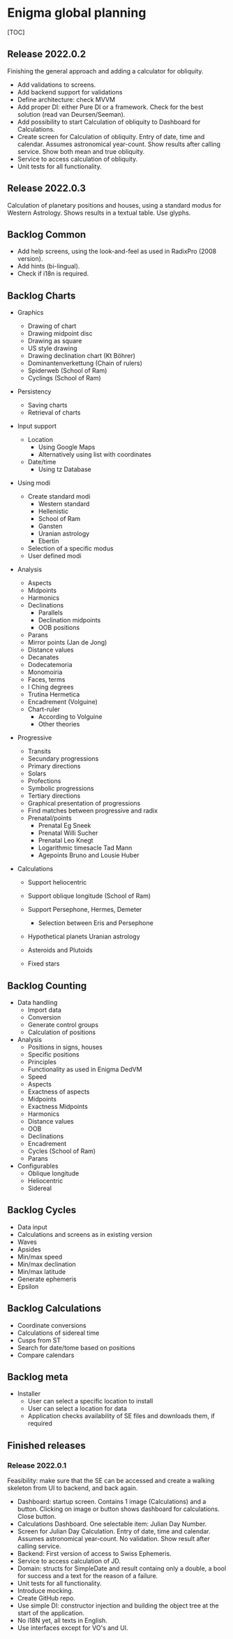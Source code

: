 # Enigma global planning

[TOC]



## Release 2022.0.2

Finishing the general approach and adding a calculator for obliquity.

- Add validations to screens.
- Add backend support for validations
- Define architecture: check MVVM
- Add proper DI: either Pure DI or a framework. Check for the best solution (read van Deursen/Seeman).
- Add possibility to start Calculation of obliquity to Dashboard for Calculations.
- Create screen for Calculation of obliquity. Entry of date, time and calendar. Assumes astronomical year-count. Show results after calling service. Show both mean and true obliquity.
- Service to access calculation of obliquity.
- Unit tests for all functionality.


## Release 2022.0.3

Calculation of planetary positions and houses, using a standard modus for Western Astrology. Shows results in a textual table. Use glyphs.

## Backlog Common

- Add help screens, using the look-and-feel as used in RadixPro (2008 version).
- Add hints (bi-lingual).
- Check if i18n is required.

## Backlog Charts

- Graphics

  - Drawing of chart
  - Drawing midpoint disc
  - Drawing as square
  - US style drawing
  - Drawing declination chart (Kt Böhrer)
  - Dominantenverkettung (Chain of rulers)
  - Spiderweb (School of Ram)
  - Cyclings (School of Ram)

- Persistency

  - Saving charts
  - Retrieval of charts

- Input support

  - Location
    - Using Google Maps
    - Alternatively using list with coordinates
  - Date/time
    - Using tz Database

- Using modi

  - Create standard modi
    - Western standard
    - Hellenistic
    - School of Ram
    - Gansten
    - Uranian astrology
    - Ebertin
  - Selection of a specific modus
  - User defined modi

- Analysis

  - Aspects
  - Midpoints
  - Harmonics
  - Declinations
    - Parallels
    - Declination midpoints
    - OOB positions
  - Parans
  - Mirror points (Jan de Jong)
  - Distance values
  - Decanates
  - Dodecatemoria
  - Monomoiria
  - Faces, terms
  - I Ching degrees
  - Trutina Hermetica
  - Encadrement (Volguine)
  - Chart-ruler
    - According to Volguine
    - Other theories

- Progressive

  - Transits
  - Secundary progressions
  - Primary directions
  - Solars
  - Profections
  - Symbolic progressions
  - Tertiary directions
  - Graphical presentation of progressions
  - Find matches between progressive and radix
  - Prenatal/points
    - Prenatal Eg Sneek
    - Prenatal Willi Sucher
    - Prenatal Leo Knegt
    - Logarithmic timesacle Tad Mann
    - Agepoints Bruno and Lousie Huber

- Calculations

  - Support heliocentric

  - Support oblique longitude (School of Ram)

  - Support Persephone, Hermes, Demeter

    - Selection between Eris and Persephone

  - Hypothetical planets Uranian astrology

  - Asteroids and Plutoids

  - Fixed stars

    

## Backlog Counting

- Data handling
  - Import data
  - Conversion
  - Generate control groups
  - Calculation of positions
- Analysis
  - Positions in signs, houses
  - Specific positions
  - Principles
  - Functionality as used in Enigma DedVM
  - Speed
  - Aspects
  - Exactness of aspects
  - Midpoints
  - Exactness Midpoints
  - Harmonics
  - Distance values
  - OOB
  - Declinations
  - Encadrement
  - Cycles (School of Ram)
  - Parans
- Configurables
  - Oblique longitude
  - Heliocentric
  - Sidereal

## Backlog Cycles

- Data input
- Calculations and screens as in existing version
- Waves
- Apsides
- Min/max speed
- Min/max declination
- Min/max latitude
- Generate ephemeris
- Epsilon

## Backlog Calculations

- Coordinate conversions
- Calculations of sidereal time
- Cusps from ST
- Search for date/tome based on positions
- Compare calendars

## Backlog meta

- Installer
  - User can select a specific location to install
  - User can select a location for data
  - Application checks availability of SE files and downloads them, if required

## Finished releases

### Release 2022.0.1

Feasibility: make sure that the SE can be accessed and create a walking skeleton from UI to backend, and back again.

- Dashboard: startup screen. Contains 1 image (Calculations) and a button. Clicking on image or button shows dashboard for calculations. Close button.
- Calculations Dashboard. One selectable item: Julian Day Number.
- Screen for Julian Day Calculation. Entry of date, time and calendar. Assumes astronomical year-count. No validation. Show result after calling service.
- Backend: First version of access to Swiss Ephemeris.
- Service to access calculation of JD.
- Domain: structs for SimpleDate and result containg only a double, a bool for success and a text for the reason of a failure.
- Unit tests for all functionality.
- Introduce mocking.
- Create GitHub repo.
- Use simple DI: constructor injection and building the object tree at the start of the application.
- No i18N yet, all texts in English.
- Use interfaces except for VO's and UI.



